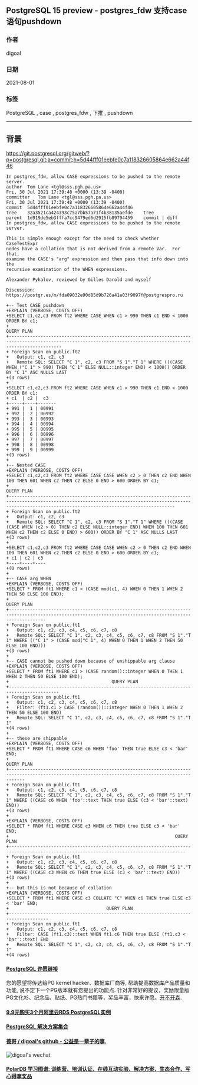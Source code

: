 ## PostgreSQL 15 preview - postgres_fdw 支持case 语句pushdown       
      
### 作者      
digoal      
      
### 日期      
2021-08-01       
      
### 标签      
PostgreSQL , case , postgres_fdw , 下推 , pushdown     
      
----      
      
## 背景     
https://git.postgresql.org/gitweb/?p=postgresql.git;a=commit;h=5d44fff01eebfe0c7a118326605864e662a44f46  
  
```  
In postgres_fdw, allow CASE expressions to be pushed to the remote server.  
author	Tom Lane <tgl@sss.pgh.pa.us>	  
Fri, 30 Jul 2021 17:39:48 +0000 (13:39 -0400)  
committer	Tom Lane <tgl@sss.pgh.pa.us>	  
Fri, 30 Jul 2021 17:39:48 +0000 (13:39 -0400)  
commit	5d44fff01eebfe0c7a118326605864e662a44f46  
tree	32a3521ca424393c75a7bb57a71f4b38135aefde	tree  
parent	1d919de5eb3fffa7cc9479ed6d2915fb89794459	commit | diff  
In postgres_fdw, allow CASE expressions to be pushed to the remote server.  
  
This is simple enough except for the need to check whether CaseTestExpr  
nodes have a collation that is not derived from a remote Var.  For that,  
examine the CASE's "arg" expression and then pass that info down into the  
recursive examination of the WHEN expressions.  
  
Alexander Pyhalov, reviewed by Gilles Darold and myself  
  
Discussion: https://postgr.es/m/fda09032e90d85d9b726a41e03f9097f@postgrespro.ru  
```  
  
```   
+-- Test CASE pushdown  
+EXPLAIN (VERBOSE, COSTS OFF)  
+SELECT c1,c2,c3 FROM ft2 WHERE CASE WHEN c1 > 990 THEN c1 END < 1000 ORDER BY c1;  
+                                                                           QUERY PLAN                                                                             
+----------------------------------------------------------------------------------------------------------------------------------------------------------------  
+ Foreign Scan on public.ft2  
+   Output: c1, c2, c3  
+   Remote SQL: SELECT "C 1", c2, c3 FROM "S 1"."T 1" WHERE (((CASE WHEN ("C 1" > 990) THEN "C 1" ELSE NULL::integer END) < 1000)) ORDER BY "C 1" ASC NULLS LAST  
+(3 rows)  
+  
+SELECT c1,c2,c3 FROM ft2 WHERE CASE WHEN c1 > 990 THEN c1 END < 1000 ORDER BY c1;  
+ c1  | c2 |  c3     
+-----+----+-------  
+ 991 |  1 | 00991  
+ 992 |  2 | 00992  
+ 993 |  3 | 00993  
+ 994 |  4 | 00994  
+ 995 |  5 | 00995  
+ 996 |  6 | 00996  
+ 997 |  7 | 00997  
+ 998 |  8 | 00998  
+ 999 |  9 | 00999  
+(9 rows)  
+  
+-- Nested CASE  
+EXPLAIN (VERBOSE, COSTS OFF)  
+SELECT c1,c2,c3 FROM ft2 WHERE CASE CASE WHEN c2 > 0 THEN c2 END WHEN 100 THEN 601 WHEN c2 THEN c2 ELSE 0 END > 600 ORDER BY c1;  
+                                                                                                QUERY PLAN                                                                                                   
+-----------------------------------------------------------------------------------------------------------------------------------------------------------------------------------------------------------  
+ Foreign Scan on public.ft2  
+   Output: c1, c2, c3  
+   Remote SQL: SELECT "C 1", c2, c3 FROM "S 1"."T 1" WHERE (((CASE (CASE WHEN (c2 > 0) THEN c2 ELSE NULL::integer END) WHEN 100 THEN 601 WHEN c2 THEN c2 ELSE 0 END) > 600)) ORDER BY "C 1" ASC NULLS LAST  
+(3 rows)  
+  
+SELECT c1,c2,c3 FROM ft2 WHERE CASE CASE WHEN c2 > 0 THEN c2 END WHEN 100 THEN 601 WHEN c2 THEN c2 ELSE 0 END > 600 ORDER BY c1;  
+ c1 | c2 | c3   
+----+----+----  
+(0 rows)  
+  
+-- CASE arg WHEN  
+EXPLAIN (VERBOSE, COSTS OFF)  
+SELECT * FROM ft1 WHERE c1 > (CASE mod(c1, 4) WHEN 0 THEN 1 WHEN 2 THEN 50 ELSE 100 END);  
+                                                                        QUERY PLAN                                                                          
+----------------------------------------------------------------------------------------------------------------------------------------------------------  
+ Foreign Scan on public.ft1  
+   Output: c1, c2, c3, c4, c5, c6, c7, c8  
+   Remote SQL: SELECT "C 1", c2, c3, c4, c5, c6, c7, c8 FROM "S 1"."T 1" WHERE (("C 1" > (CASE mod("C 1", 4) WHEN 0 THEN 1 WHEN 2 THEN 50 ELSE 100 END)))  
+(3 rows)  
+  
+-- CASE cannot be pushed down because of unshippable arg clause  
+EXPLAIN (VERBOSE, COSTS OFF)  
+SELECT * FROM ft1 WHERE c1 > (CASE random()::integer WHEN 0 THEN 1 WHEN 2 THEN 50 ELSE 100 END);  
+                                       QUERY PLAN                                          
+-----------------------------------------------------------------------------------------  
+ Foreign Scan on public.ft1  
+   Output: c1, c2, c3, c4, c5, c6, c7, c8  
+   Filter: (ft1.c1 > CASE (random())::integer WHEN 0 THEN 1 WHEN 2 THEN 50 ELSE 100 END)  
+   Remote SQL: SELECT "C 1", c2, c3, c4, c5, c6, c7, c8 FROM "S 1"."T 1"  
+(4 rows)  
+  
+-- these are shippable  
+EXPLAIN (VERBOSE, COSTS OFF)  
+SELECT * FROM ft1 WHERE CASE c6 WHEN 'foo' THEN true ELSE c3 < 'bar' END;  
+                                                                    QUERY PLAN                                                                      
+--------------------------------------------------------------------------------------------------------------------------------------------------  
+ Foreign Scan on public.ft1  
+   Output: c1, c2, c3, c4, c5, c6, c7, c8  
+   Remote SQL: SELECT "C 1", c2, c3, c4, c5, c6, c7, c8 FROM "S 1"."T 1" WHERE ((CASE c6 WHEN 'foo'::text THEN true ELSE (c3 < 'bar'::text) END))  
+(3 rows)  
+  
+EXPLAIN (VERBOSE, COSTS OFF)  
+SELECT * FROM ft1 WHERE CASE c3 WHEN c6 THEN true ELSE c3 < 'bar' END;  
+                                                               QUERY PLAN                                                                  
+-----------------------------------------------------------------------------------------------------------------------------------------  
+ Foreign Scan on public.ft1  
+   Output: c1, c2, c3, c4, c5, c6, c7, c8  
+   Remote SQL: SELECT "C 1", c2, c3, c4, c5, c6, c7, c8 FROM "S 1"."T 1" WHERE ((CASE c3 WHEN c6 THEN true ELSE (c3 < 'bar'::text) END))  
+(3 rows)  
+  
+-- but this is not because of collation  
+EXPLAIN (VERBOSE, COSTS OFF)  
+SELECT * FROM ft1 WHERE CASE c3 COLLATE "C" WHEN c6 THEN true ELSE c3 < 'bar' END;  
+                                     QUERY PLAN                                        
+-------------------------------------------------------------------------------------  
+ Foreign Scan on public.ft1  
+   Output: c1, c2, c3, c4, c5, c6, c7, c8  
+   Filter: CASE (ft1.c3)::text WHEN ft1.c6 THEN true ELSE (ft1.c3 < 'bar'::text) END  
+   Remote SQL: SELECT "C 1", c2, c3, c4, c5, c6, c7, c8 FROM "S 1"."T 1"  
+(4 rows)  
```  
    
  
#### [PostgreSQL 许愿链接](https://github.com/digoal/blog/issues/76 "269ac3d1c492e938c0191101c7238216")
您的愿望将传达给PG kernel hacker、数据库厂商等, 帮助提高数据库产品质量和功能, 说不定下一个PG版本就有您提出的功能点. 针对非常好的提议，奖励限量版PG文化衫、纪念品、贴纸、PG热门书籍等，奖品丰富，快来许愿。[开不开森](https://github.com/digoal/blog/issues/76 "269ac3d1c492e938c0191101c7238216").  
  
  
#### [9.9元购买3个月阿里云RDS PostgreSQL实例](https://www.aliyun.com/database/postgresqlactivity "57258f76c37864c6e6d23383d05714ea")
  
  
#### [PostgreSQL 解决方案集合](https://yq.aliyun.com/topic/118 "40cff096e9ed7122c512b35d8561d9c8")
  
  
#### [德哥 / digoal's github - 公益是一辈子的事.](https://github.com/digoal/blog/blob/master/README.md "22709685feb7cab07d30f30387f0a9ae")
  
  
![digoal's wechat](../pic/digoal_weixin.jpg "f7ad92eeba24523fd47a6e1a0e691b59")
  
  
#### [PolarDB 学习图谱: 训练营、培训认证、在线互动实验、解决方案、生态合作、写心得拿奖品](https://www.aliyun.com/database/openpolardb/activity "8642f60e04ed0c814bf9cb9677976bd4")
  
